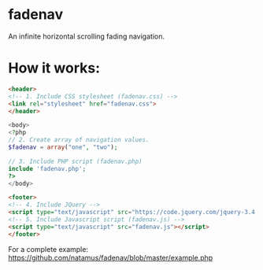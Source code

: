 # fadenav
An infinite horizontal scrolling fading navigation.

# How it works:
```html
<header>
<!-- 1. Include CSS stylesheet (fadenav.css) -->
<link rel="stylesheet" href="fadenav.css">
</header>
```
```php
<body>
<?php
// 2. Create array of navigation values.
$fadenav = array("one", "two");

// 3. Include PHP script (fadenav.php)
include 'fadenav.php';
?>
</body>
```
```html
<footer>
<!-- 4. Include JQuery -->
<script type="text/javascript" src="https://code.jquery.com/jquery-3.4.1.min.js"></script>
<!-- 5. Include Javascript script (fadenav.js) -->
<script type="text/javascript" src="fadenav.js"></script>
</footer>
```

For a complete example:
https://github.com/natamus/fadenav/blob/master/example.php